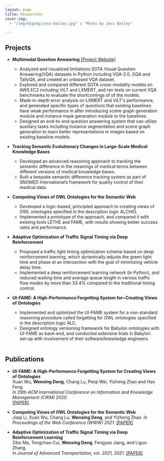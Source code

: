 ```yaml
---
layout: page
title: Researches
cover-img:	
  - "/img/bigimg/jess-bailey.jpg" : "Photo by Jess Bailey"

---
```

## <i class="fa fa-cubes" aria-hidden="true"></i> Projects  

* **Multimodal Question Answering**  [[Project Website]](https://mqakmw.github.io/)
  
  - Analyzed and visualized limitations SOTA Visual Question Answering(VQA) datasets in Python including VQA-2.0, GQA and TallyQA, and created an unbiased VQA dataset.
  - Explored and compared different SOTA cross-modality models on AWS EC2 including ViLT and LXMERT, and
ran tests on current VQA benchmarks to evaluate the shortcomings of of the models.
  - Made in-depth error analysis on LXMERT and ViLT's performance, and generated specific types of questions that existing baselines have weak performance in after introducing scene graph generation module and instance mask generation module to the baselines.
  - Designed an end-to-end question answering system that can utilize auxiliary tasks including instance segmentation and scene graph generation to learn better representations in images based on existing baseline models. 


* **Tracking Semantic Evolutionary Changes in Large-Scale Medical Knowledge Bases**  
  
  - Developed an advanced reasoning approach to tracking the semantic difference in the meanings of medical terms between different versions of medical knowledge bases.
  - Built a bespoke semantic difference tracking system as part of SNOMED International’s framework for quality control of their medical data.  
  
* **Computing Views of OWL Ontologies for the Semantic Web**  
  
  - Developed a logic-based, principled approach to creating views of OWL ontologies specified in the description logic ALCHIO.
  - Implemented a prototype of the approach, and compared it with existing tools LETHE and FAME, with results showing better success rates and performance.
  
  
* **Adaptive Optimization of Traffic Signal Timing via Deep Reinforcement**  
  
  - Proposed a traffic light timing optimization scheme based on deep reinforcement learning, which dynamically adjusts the green light time and phase at an intersection with the goal of minimizing vehicle delay time.
  - Implemented a deep reinforcement learning network (in Python), and reduced waiting time and average queue length in various traffic flow modes by more than 33.4% compared to the traditional timing control.  
  
* **UI-FAME: A High-Performance Forgetting System for~Creating Views of Ontologies**  
  
  - Implemented and optimized the UI-FAME system for a non-standard reasoning procedure called forgetting for OWL ontologies specified in the description logic ALC.
  - Designed ontology versioning framework for Babylon ontologies with UI-FAME as back-end, and conducted extensive trials in Babylon set-up with involvement of their software/knowledge engineers.  
  
  

  <br />
## <i class="fa fa-align-left" aria-hidden="true"></i> Publications  

* **UI-FAME: A High-Performance Forgetting System for Creating Views of Ontologies**  
  Xuan Wu, **Wenxing Deng**, Chang Lu, Peiqi Wei, Yizheng Zhao and Hao Feng.  
 _In 29th ACM International Conference on Information and Knowledge Management (CIKM) 2020_.    
 [[PAPER]](https://dl.acm.org/doi/10.1145/3340531.3417412)

* **Computing Views of OWL Ontologies for the Semantic Web**  
  Jiaqi Li, Xuan Wu, Chang Lu, **Wenxing Deng**, and Yizheng Zhao.
  _In Proceedings of the Web Conference (WWW) 2021_.
  [[PAPER]](https://dl.acm.org/doi/10.1145/3442381.3449881)
    
  
* **Adaptive Optimization of Traffic Signal Timing via Deep Reinforcement Learning**  
  Zibo Ma, Tongchao Cui, **Wenxing Deng**, Fengyao Jiang, and Liguo Zhang.  
  _In Journal of Advanced Transportation, vol. 2021, 2021_.
  [[PAPER]](https://www.hindawi.com/journals/jat/2021/6616702/)
 
  


